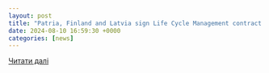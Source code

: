 ```yaml
---
layout: post
title: "Patria, Finland and Latvia sign Life Cycle Management contract within CAVS programme  - EDR Magazine"
date: 2024-08-10 16:59:30 +0000
categories: [news]
---
```


[Читати далі](https://www.edrmagazine.eu/patria-finland-and-latvia-sign-life-cycle-management-contract-within-cavs-programme)
